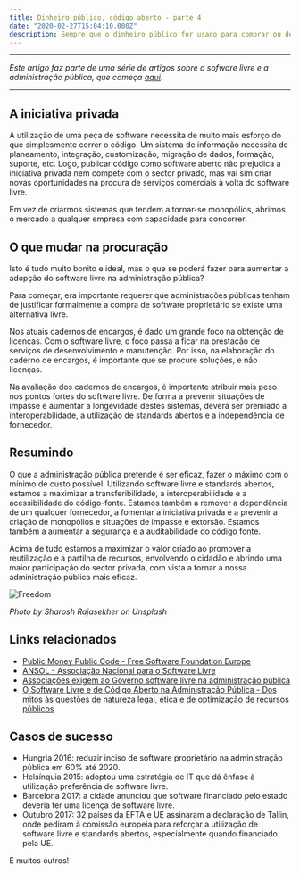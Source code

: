 ```yaml
---
title: Dinheiro público, código aberto - parte 4
date: "2020-02-27T15:04:10.000Z"
description: Sempre que o dinheiro público for usado para comprar ou desenvolver software, este software deve ser público e reutilizável. - Parte 4
---
```


---

*Este artigo faz parte de uma série de artigos sobre o sofware livre e a administração pública, que começa [aqui](/dinheiro-publico-codigo-aberto).*

---

## A iniciativa privada

A utilização de uma peça de software necessita de muito mais esforço do que simplesmente correr o código. Um sistema de informação necessita de planeamento, integração, customização, migração de dados, formação, suporte, etc. Logo, publicar código como software aberto não prejudica a iniciativa privada nem compete com o sector privado, mas vai sim criar novas oportunidades na procura de serviços comerciais à volta do software livre.

Em vez de criarmos sistemas que tendem a tornar-se monopólios, abrimos o mercado a qualquer empresa com capacidade para concorrer.

## O que mudar na procuração

Isto é tudo muito bonito e ideal, mas o que se poderá fazer para aumentar a adopção do software livre na administração pública?

Para começar, era importante requerer que administrações públicas tenham de justificar formalmente a compra de software proprietário se existe uma alternativa livre.

Nos atuais cadernos de encargos, é dado um grande foco na obtenção de licenças. Com o software livre, o foco passa a ficar na prestação de serviços de desenvolvimento e manutenção. Por isso, na elaboração do caderno de encargos, é importante que se procure soluções, e não licenças.

Na avaliação dos cadernos de encargos, é importante atribuir mais peso nos pontos fortes do software livre. De forma a prevenir situações de impasse e aumentar a longevidade destes sistemas, deverá ser premiado a interoperabilidade, a utilização de standards abertos e a independência de fornecedor.

## Resumindo

O que a administração pública pretende é ser eficaz, fazer o máximo com o mínimo de custo possível. Utilizando software livre e standards abertos, estamos a maximizar a transferibilidade, a interoperabilidade e a acessibilidade do código-fonte. Estamos também a remover a dependência de um qualquer fornecedor, a fomentar a iniciativa privada e a prevenir a criação de monopólios e situações de impasse e extorsão. Estamos também a aumentar a segurança e a auditabilidade do código fonte.

Acima de tudo estamos a maximizar o valor criado ao promover a reutilização e a partilha de recursos, envolvendo o cidadão e abrindo uma maior participação do sector privada, com vista a tornar a nossa administração pública mais eficaz.

![Freedom](sharosh-rajasekher-T7s_TnKO-dk-unsplash.jpg)

*Photo by Sharosh Rajasekher on Unsplash*

## Links relacionados

* [Public Money Public Code - Free Software Foundation Europe](https://publiccode.eu/pt/)
* [ANSOL - Associação Nacional para o Software Livre](https://ansol.org/)
* [Associações exigem ao Governo software livre na administração pública](https://visao.sapo.pt/exameinformatica/noticias-ei/mercados/2017-09-14-associacoes-exigem-ao-governo-software-livre-na-administracao-publica/)
* [O Software Livre e de Código Aberto na Administração Pública - Dos mitos às questões de natureza legal, ética e de optimização de recursos públicos](https://estudogeral.sib.uc.pt/handle/10316/30768)

## Casos de sucesso

* Hungria 2016: reduzir inciso de software proprietário na administração pública em 60% até 2020.
* Helsínquia  2015: adoptou uma estratégia de IT que dá ênfase à utilização preferência de software livre.
* Barcelona 2017: a cidade anunciou que software financiado pelo estado deveria ter uma licença de software livre.
* Outubro 2017: 32 países da EFTA e UE assinaram a declaração de Tallin, onde pediram à comissão europeia para reforçar a utilização de software livre e standards abertos, especialmente quando financiado pela UE.

E muitos outros!

